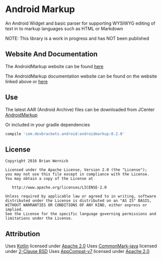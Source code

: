 Android Markup
============

An Android Widget and basic parser for supporting WYSIWYG editing of text in
to markup languages such as HTML or Markdown

NOTE: This library is a work in progress and has NOT been published


Website And Documentation
-------
The AndroidMarkup website can be found [here][2]

The AndroidMarkup documentation website can be found on the website linked above or [here][3]


Use
-------
The latest AAR (Android Archive) files can be downloaded from JCenter [AndroidMarkup][1]

Or included in your gradle dependencies

```groovy
compile 'com.devbrackets.android:androidmarkup:0.2.0'
```


License
-------

    Copyright 2016 Brian Wernick

    Licensed under the Apache License, Version 2.0 (the "License");
    you may not use this file except in compliance with the License.
    You may obtain a copy of the License at

       http://www.apache.org/licenses/LICENSE-2.0

    Unless required by applicable law or agreed to in writing, software
    distributed under the License is distributed on an "AS IS" BASIS,
    WITHOUT WARRANTIES OR CONDITIONS OF ANY KIND, either express or implied.
    See the License for the specific language governing permissions and
    limitations under the License.


Attribution
-----------
Uses [Kotlin](https://github.com/JetBrains/kotlin) licensed under [Apache 2.0][Apache 2.0]
Uses [CommonMark-java](https://github.com/atlassian/commonmark-java) licensed under [2-Clause BSD](https://opensource.org/licenses/BSD-2-Clause)
Uses [AppCompat-v7](http://developer.android.com/tools/support-library/features.html#v7-appcompat) licensed under [Apache 2.0][Apache 2.0]


 [1]: https://bintray.com/brianwernick/maven/AndroidMarkup/view#files
 [2]: http://devbrackets.com/dev/libs/androidmarkup.html
 [3]: http://devbrackets.com/dev/libs/docs/androidmarkup/0.1.0/index.html
 [Apache 2.0]: https://opensource.org/licenses/Apache-2.0